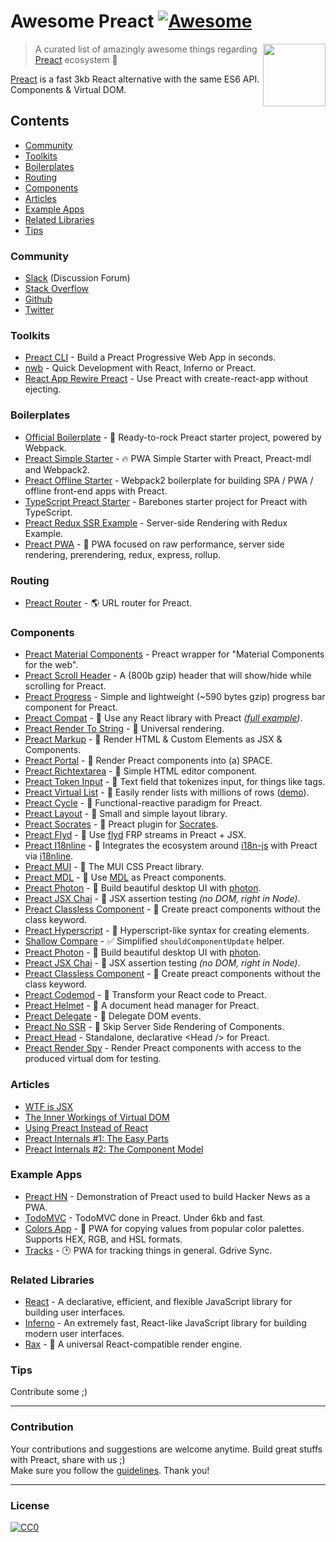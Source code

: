 # Awesome Preact [![Awesome](https://cdn.rawgit.com/sindresorhus/awesome/d7305f38d29fed78fa85652e3a63e154dd8e8829/media/badge.svg)](https://github.com/sindresorhus/awesome)

[<img src="https://rawgit.com/ooade/awesome-preact/master/preact-logo.svg" align="right" width="100">](https://preactjs.com)

> A curated list of amazingly awesome things regarding [Preact](https://github.com/developit/preact) ecosystem :star2:

[Preact](https://github.com/developit/preact) is a fast 3kb React alternative with the same ES6 API. Components & Virtual DOM.

## Contents
- [Community](#community)
- [Toolkits](#toolkits)
- [Boilerplates](#boilerplates)
- [Routing](#routing)
- [Components](#components)
- [Articles](#articles)
- [Example Apps](#example-apps)
- [Related Libraries](#related-libraries)
- [Tips](#tips)

### Community
- [Slack](https://preact-slack.now.sh) (Discussion Forum)
- [Stack Overflow](https://stackoverflow.com/questions/tagged/preact)
- [Github](https://github.com/developit/preact)
- [Twitter](https://twitter.com/preactjs)

### Toolkits
- [Preact CLI](https://github.com/developit/preact-cli) - Build a Preact Progressive Web App in seconds.
- [nwb](https://github.com/insin/nwb) - Quick Development with React, Inferno or Preact.
- [React App Rewire Preact](https://github.com/timarney/react-app-rewired/tree/master/packages/react-app-rewire-preact) - Use Preact with create-react-app without ejecting.

### Boilerplates
- [Official Boilerplate](https://github.com/developit/preact-boilerplate) - :guitar: Ready-to-rock Preact starter project, powered by Webpack.
- [Preact Simple Starter](https://github.com/ooade/PreactSimpleStarter) - :fire: PWA Simple Starter with Preact, Preact-mdl and Webpack2.
- [Preact Offline Starter](https://github.com/lukeed/preact-starter) - Webpack2 boilerplate for building SPA / PWA / offline front-end apps with Preact.
- [TypeScript Preact Starter](https://github.com/nickytonline/ts-preact-starter) - Barebones starter project for Preact with TypeScript.
- [Preact Redux SSR Example](https://github.com/csbun/preact-redux-ssr-example) - Server-side Rendering with Redux Example.
- [Preact PWA](https://github.com/ezekielchentnik/preact-pwa) - :hamburger: PWA focused on raw performance, server side rendering, prerendering, redux, express, rollup.

### Routing
- [Preact Router](https://github.com/developit/preact-router) - :earth_americas: URL router for Preact.

### Components
- [Preact Material Components](https://github.com/prateekbh/preact-material-components) - Preact wrapper for "Material Components for the web".
- [Preact Scroll Header](https://github.com/lukeed/preact-scroll-header) - A (800b gzip) header that will show/hide while scrolling for Preact.
- [Preact Progress](https://github.com/lukeed/preact-progress) - Simple and lightweight (~590 bytes gzip) progress bar component for Preact.
- [Preact Compat](https://git.io/preact-compat) - :raised_hands: Use any React library with Preact *([full example](http://git.io/preact-compat-example))*.
- [Preact Render To String](https://git.io/preact-render-to-string) - :page_facing_up: Universal rendering.
- [Preact Markup](https://git.io/preact-markup) - :bookmark_tabs: Render HTML & Custom Elements as JSX & Components.
- [Preact Portal](https://git.io/preact-portal) - :satellite: Render Preact components into (a) SPACE.
- [Preact Richtextarea](https://git.io/preact-richtextarea) - :pencil: Simple HTML editor component.
- [Preact Token Input](https://github.com/developit/preact-token-input) - :bookmark: Text field that tokenizes input, for things like tags.
- [Preact Virtual List](https://github.com/developit/preact-virtual-list) - :card_index: Easily render lists with millions of rows ([demo](https://jsfiddle.net/developit/qqan9pdo/)).
- [Preact Cycle](https://git.io/preact-cycle) - :repeat: Functional-reactive paradigm for Preact.
- [Preact Layout](https://download.github.io/preact-layout/) - :triangular_ruler: Small and simple layout library.
- [Preact Socrates](https://github.com/matthewmueller/preact-socrates) - :thought_balloon: Preact plugin for [Socrates](http://github.com/matthewmueller/socrates).
- [Preact Flyd](https://github.com/xialvjun/preact-flyd) - :rowboat: Use [flyd](https://github.com/paldepind/flyd) FRP streams in Preact + JSX.
- [Preact I18nline](https://github.com/download/preact-i18nline) - :speech_balloon: Integrates the ecosystem around [i18n-js](https://github.com/everydayhero/i18n-js) with Preact via [i18nline](https://github.com/download/i18nline).
- [Preact MUI](https://git.io/v1aVO) - :metal: The MUI CSS Preact library.
- [Preact MDL](https://git.io/preact-mdl) - :white_square_button: Use [MDL](https://getmdl.io) as Preact components.
- [Preact Photon](https://git.io/preact-photon) - :rocket: Build beautiful desktop UI with [photon](http://photonkit.com).
- [Preact JSX Chai](https://git.io/preact-jsx-chai) - :microscope: JSX assertion testing _(no DOM, right in Node)_.
- [Preact Classless Component](https://github.com/ld0rman/preact-classless-component) - :tophat: Create preact components without the class keyword.
- [Preact Hyperscript](https://github.com/queckezz/preact-hyperscript) - :hammer: Hyperscript-like syntax for creating elements.
- [Shallow Compare](https://github.com/tkh44/shallow-compare) - :white_check_mark: Simplified `shouldComponentUpdate` helper.
- [Preact Photon](https://git.io/preact-photon) - :rocket: Build beautiful desktop UI with [photon](http://photonkit.com).
- [Preact JSX Chai](https://git.io/preact-jsx-chai) - :microscope: JSX assertion testing _(no DOM, right in Node)_.
- [Preact Classless Component](https://github.com/ld0rman/preact-classless-component) - :tophat: Create preact components without the class keyword.
- [Preact Codemod](https://github.com/vutran/preact-codemod) - :shaved_ice: Transform your React code to Preact.
- [Preact Helmet](https://github.com/download/preact-helmet) - :construction_worker: A document head manager for Preact.
- [Preact Delegate](https://github.com/NekR/preact-delegate) - :necktie: Delegate DOM events.
- [Preact No SSR](https://github.com/gufsky/preact-no-ssr) - :page_facing_up: Skip Server Side Rendering of Components.
- [Preact Head](https://github.com/matthewmueller/preact-head) - Standalone, declarative \<Head /\> for Preact.
- [Preact Render Spy](https://github.com/mzgoddard/preact-render-spy) - Render Preact components with access to the produced virtual dom for testing.

### Articles
- [WTF is JSX](https://jasonformat.com/wtf-is-jsx/)
- [The Inner Workings of Virtual DOM](https://medium.com/@rajaraodv/the-inner-workings-of-virtual-dom-666ee7ad47cf)
- [Using Preact Instead of React](https://medium.com/@rajaraodv/using-preact-instead-of-react-70f40f53107c)
- [Preact Internals #1: The Easy Parts](https://medium.com/@asolove/preact-internals-1-the-easy-parts-3a081fa36205#.twnc3doig)
- [Preact Internals #2: The Component Model](https://medium.com/@asolove/preact-internals-2-the-component-model-36a05e32957b#.8zyec2y9v)

### Example Apps
- [Preact HN](https://github.com/kristoferbaxter/preact-hn) - Demonstration of Preact used to build Hacker News as a PWA.
- [TodoMVC](https://github.com/developit/preact-todomvc) - TodoMVC done in Preact. Under 6kb and fast.
- [Colors App](https://github.com/lukeed/colors-app) - :art: PWA for copying values from popular color palettes. Supports HEX, RGB, and HSL formats.
- [Tracks](https://github.com/jordic/tracks_preact/) - :clock2: PWA for tracking things in general. Gdrive Sync.

### Related Libraries
- [React](https://github.com/facebook/react) - A declarative, efficient, and flexible JavaScript library for building user interfaces.
- [Inferno](https://github.com/infernojs/inferno) - An extremely fast, React-like JavaScript library for building modern user interfaces.
- [Rax](https://github.com/alibaba/rax) - :tophat: A universal React-compatible render engine.

### Tips
Contribute some ;)

---
### Contribution
Your contributions and suggestions are welcome anytime. Build great stuffs with Preact, share with us ;) <br/>
Make sure you follow the [guidelines](/contributing.md). Thank you!

---
### License
[![CC0](http://mirrors.creativecommons.org/presskit/buttons/88x31/svg/cc-zero.svg)](http://creativecommons.org/publicdomain/zero/1.0/)
